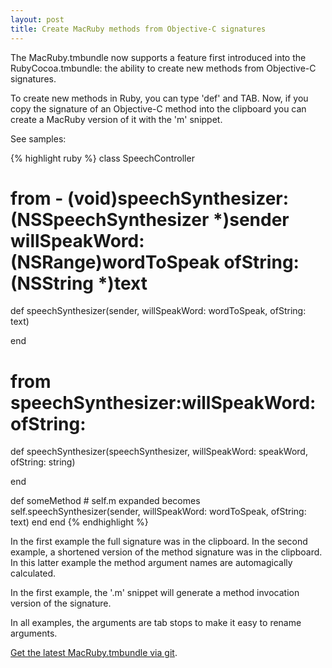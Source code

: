```yaml
---
layout: post
title: Create MacRuby methods from Objective-C signatures
---
```


The MacRuby.tmbundle now supports a feature first introduced into the RubyCocoa.tmbundle: the
ability to create new methods from Objective-C signatures.

To create new methods in Ruby, you can type 'def' and TAB. Now, if you copy the signature of an Objective-C method into the clipboard you can create a MacRuby version of it with the 'm' snippet.

See samples:

{% highlight ruby %}
class SpeechController
  # from - (void)speechSynthesizer:(NSSpeechSynthesizer *)sender willSpeakWord:(NSRange)wordToSpeak ofString:(NSString *)text
  def speechSynthesizer(sender, willSpeakWord: wordToSpeak, ofString: text)
  
  end

  # from speechSynthesizer:willSpeakWord:ofString:
  def speechSynthesizer(speechSynthesizer, willSpeakWord: speakWord, ofString: string)
    
  end
  
  def someMethod
    # self.m expanded becomes
    self.speechSynthesizer(sender, willSpeakWord: wordToSpeak, ofString: text)
  end
end
{% endhighlight %}

In the first example the full signature was in the clipboard. In the second example, a shortened version of the method signature was in the clipboard. In this latter example the method argument names are automagically calculated.

In the first example, the '.m' snippet will generate a method invocation version of the signature.

In all examples, the arguments are tab stops to make it easy to rename arguments.

[Get the latest MacRuby.tmbundle via git](http://github.com/drnic/macruby-tmbundle).